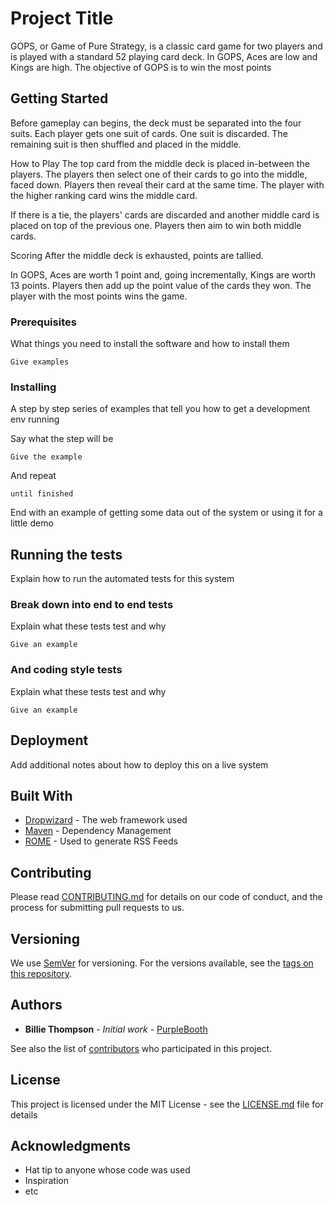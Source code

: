 
# Project Title

GOPS, or Game of Pure Strategy, is a classic card game for two players and is played with a standard 52 playing card deck. In GOPS, Aces are low and Kings are high. The objective of GOPS is to win the most points

## Getting Started

Before gameplay can begins, the deck must be separated into the four suits. Each player gets one suit of cards. One suit is discarded. The remaining suit is then shuffled and placed in the middle.

How to Play
The top card from the middle deck is placed in-between the players. The players then select one of their cards to go into the middle, faced down. Players then reveal their card at the same time. The player with the higher ranking card wins the middle card.

If there is a tie, the players' cards are discarded and another middle card is placed on top of the previous one. Players then aim to win both middle cards.

Scoring
After the middle deck is exhausted, points are tallied.

In GOPS, Aces are worth 1 point and, going incrementally, Kings are worth 13 points. Players then add up the point value of the cards they won. The player with the most points wins the game.

### Prerequisites

What things you need to install the software and how to install them

```
Give examples
```

### Installing

A step by step series of examples that tell you how to get a development env running

Say what the step will be

```
Give the example
```

And repeat

```
until finished
```

End with an example of getting some data out of the system or using it for a little demo

## Running the tests

Explain how to run the automated tests for this system

### Break down into end to end tests

Explain what these tests test and why

```
Give an example
```

### And coding style tests

Explain what these tests test and why

```
Give an example
```

## Deployment

Add additional notes about how to deploy this on a live system

## Built With

* [Dropwizard](http://www.dropwizard.io/1.0.2/docs/) - The web framework used
* [Maven](https://maven.apache.org/) - Dependency Management
* [ROME](https://rometools.github.io/rome/) - Used to generate RSS Feeds

## Contributing

Please read [CONTRIBUTING.md](https://gist.github.com/PurpleBooth/b24679402957c63ec426) for details on our code of conduct, and the process for submitting pull requests to us.

## Versioning

We use [SemVer](http://semver.org/) for versioning. For the versions available, see the [tags on this repository](https://github.com/your/project/tags). 

## Authors

* **Billie Thompson** - *Initial work* - [PurpleBooth](https://github.com/PurpleBooth)

See also the list of [contributors](https://github.com/your/project/contributors) who participated in this project.

## License

This project is licensed under the MIT License - see the [LICENSE.md](LICENSE.md) file for details

## Acknowledgments

* Hat tip to anyone whose code was used
* Inspiration
* etc
